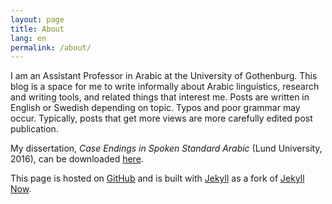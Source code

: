 ```yaml
---
layout: page
title: About
lang: en
permalink: /about/
---
```


I am an Assistant Professor in Arabic at the University of Gothenburg. This blog is a space for me to write informally about Arabic linguistics, research and writing tools, and related things that interest me. Posts are written in English or Swedish depending on topic. Typos and poor grammar may occur. Typically, posts that get more views are more carefully edited post publication. 

My dissertation, *Case Endings in Spoken Standard Arabic* (Lund University, 2016), can be downloaded [here](https://lup.lub.lu.se/search/publication/530e5fe6-ec77-4e84-9a45-0935598e86a8).

This page is hosted on [GitHub](www.github.com) and is built with [Jekyll](https://jekyllrb.com/) as a fork of [Jekyll Now](http://www.jekyllnow.com/).
